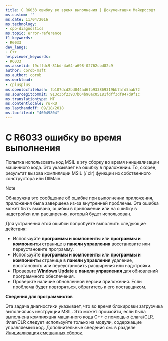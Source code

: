 ```yaml
---
title: C R6033 ошибку во время выполнения | Документация Майкрософт
ms.custom: ''
ms.date: 11/04/2016
ms.technology:
- cpp-diagnostics
ms.topic: error-reference
f1_keywords:
- R6033
dev_langs:
- C++
helpviewer_keywords:
- R6033
ms.assetid: f9cffdc9-81bd-4a64-a698-02762cbd82c9
author: corob-msft
ms.author: corob
ms.workload:
- cplusplus
ms.openlocfilehash: fb107dcd2bd044ad6fb933869319bb7afd5aab72
ms.sourcegitcommit: 913c3bf23937b64b90ac05181fdff3df947d9f1c
ms.translationtype: MT
ms.contentlocale: ru-RU
ms.lasthandoff: 09/18/2018
ms.locfileid: "46049804"
---
```

# <a name="c-runtime-error-r6033"></a>C R6033 ошибку во время выполнения

Попытка использовать код MSIL в эту сборку во время инициализации машинного кода. Это указывает на ошибку в приложении. То, скорее, результат вызова компиляции MSIL (/ clr) функции из собственного конструктора или DllMain.

> [!NOTE]
>  Обнаружив это сообщение об ошибке при выполнении приложения, приложения была завершена из-за внутренней проблемы. Эта ошибка может быть вызвана, ошибки в приложении или на ошибку в надстройки или расширения, который будет использован.
>
>  Для устранения этой ошибки попробуйте выполнить следующие действия:
>
>  -   Используйте **программы и компоненты** или **программы и компоненты** странице в **панели управления** восстановите или переустановите программу.
> -   Используйте **программы и компоненты** или **программы и компоненты** странице в **панели управления** удаление, восстановить или переустановить расширения или надстройки.
> -   Проверьте **Windows Update** в **панели управления** для обновлений программного обеспечения.
> -   Проверьте наличие обновленной версии приложения. Если проблема будет повторяться, обратитесь к его поставщиком.

**Сведения для программистов**

Эта задача диагностики указывает, что во время блокировки загрузчика выполнялись инструкции MSIL. Это может произойти, если была выполнена компиляция машинного кода C++ с помощью флага/CLR. Флаг/CLR следует используйте только на модули, содержащие управляемый код. Дополнительные сведения см. в разделе [Инициализация смешанных сборок](../../dotnet/initialization-of-mixed-assemblies.md).